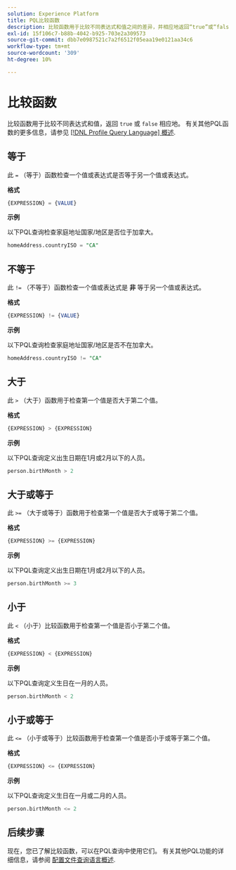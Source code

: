 ```yaml
---
solution: Experience Platform
title: PQL比较函数
description: 比较函数用于比较不同表达式和值之间的差异，并相应地返回“true”或“false”。
exl-id: 15f106c7-b88b-4042-b925-703e2a309573
source-git-commit: dbb7e0987521c7a2f6512f05eaa19e0121aa34c6
workflow-type: tm+mt
source-wordcount: '309'
ht-degree: 10%

---
```


# 比较函数

比较函数用于比较不同表达式和值，返回 `true` 或 `false` 相应地。 有关其他PQL函数的更多信息，请参见 [[!DNL Profile Query Language] 概述](./overview.md).

## 等于

此 `=` （等于）函数检查一个值或表达式是否等于另一个值或表达式。

**格式**

```sql
{EXPRESSION} = {VALUE}
```

**示例**

以下PQL查询检查家庭地址国家/地区是否位于加拿大。

```sql
homeAddress.countryISO = "CA"
```

## 不等于

此 `!=` （不等于）函数检查一个值或表达式是 **非** 等于另一个值或表达式。

**格式**

```sql
{EXPRESSION} != {VALUE}
```

**示例**

以下PQL查询检查家庭地址国家/地区是否不在加拿大。

```sql
homeAddress.countryISO != "CA"
```

## 大于

此 `>` （大于）函数用于检查第一个值是否大于第二个值。

**格式**

```sql
{EXPRESSION} > {EXPRESSION} 
```

**示例**

以下PQL查询定义出生日期在1月或2月以下的人员。

```sql
person.birthMonth > 2
```

## 大于或等于

此 `>=` （大于或等于）函数用于检查第一个值是否大于或等于第二个值。

**格式**

```sql
{EXPRESSION} >= {EXPRESSION} 
```

**示例**

以下PQL查询定义出生日期在1月或2月以下的人员。

```sql
person.birthMonth >= 3
```

## 小于

此 `<` （小于）比较函数用于检查第一个值是否小于第二个值。

**格式**

```sql
{EXPRESSION} < {EXPRESSION} 
```

**示例**

以下PQL查询定义生日在一月的人员。

```sql
person.birthMonth < 2
```

## 小于或等于

此 `<=` （小于或等于）比较函数用于检查第一个值是否小于或等于第二个值。

**格式**

```sql
{EXPRESSION} <= {EXPRESSION} 
```

**示例**

以下PQL查询定义生日在一月或二月的人员。

```sql
person.birthMonth <= 2
```

## 后续步骤

现在，您已了解比较函数，可以在PQL查询中使用它们。 有关其他PQL功能的详细信息，请参阅 [配置文件查询语言概述](./overview.md).
